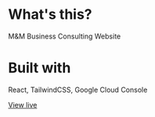 # What's this?

M&M Business Consulting Website

# Built with

React, TailwindCSS, Google Cloud Console

[View live](https://www.mmbc.llc/)
